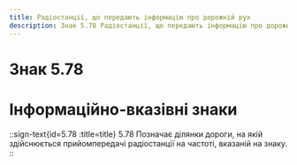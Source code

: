 ```yaml
---
title: Радіостанції, що передають інформацію про дорожній рух
description: Знак 5.78 Радіостанції, що передають інформацію про дорожній рух
---
```

# Знак 5.78
# Інформаційно-вказівні знаки
::sign-text{id=5.78 :title=title}
5.78 Позначає ділянки дороги, на якій здійснюється прийомпередачі радіостанції на частоті, вказаній на знаку.
::